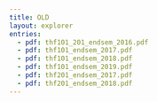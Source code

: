 ```yaml
---
title: OLD
layout: explorer
entries:
  - pdf: thf101_201_endsem_2016.pdf
  - pdf: thf101_endsem_2017.pdf
  - pdf: thf101_endsem_2018.pdf
  - pdf: thf101_endsem_2019.pdf
  - pdf: thf201_endsem_2017.pdf
  - pdf: thf201_endsem_2018.pdf
---
```

